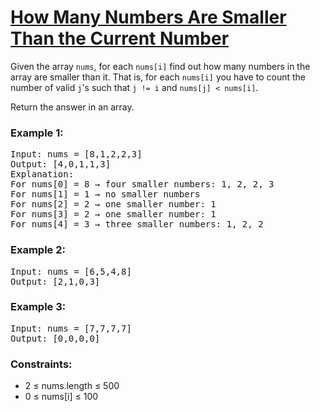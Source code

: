 
# [How Many Numbers Are Smaller Than the Current Number](https://leetcode.com/problems/how-many-numbers-are-smaller-than-the-current-number/)

<p>Given the array <code>nums</code>, for each <code>nums[i]</code> find out how many numbers in the array are smaller than it. That is, for each <code>nums[i]</code> you have to count the number of valid <code>j</code>'s such that <code>j != i</code> and <code>nums[j] &lt; nums[i]</code>.</p>

<p>Return the answer in an array.</p>

<h3>Example 1:</h3>
<pre>
Input: nums = [8,1,2,2,3]
Output: [4,0,1,1,3]
Explanation:
For nums[0] = 8 → four smaller numbers: 1, 2, 2, 3
For nums[1] = 1 → no smaller numbers
For nums[2] = 2 → one smaller number: 1
For nums[3] = 2 → one smaller number: 1
For nums[4] = 3 → three smaller numbers: 1, 2, 2
</pre>

<h3>Example 2:</h3>
<pre>
Input: nums = [6,5,4,8]
Output: [2,1,0,3]
</pre>

<h3>Example 3:</h3>
<pre>
Input: nums = [7,7,7,7]
Output: [0,0,0,0]
</pre>

<h3>Constraints:</h3>
<ul>
  <li>2 &le; nums.length &le; 500</li>
  <li>0 &le; nums[i] &le; 100</li>
</ul>
